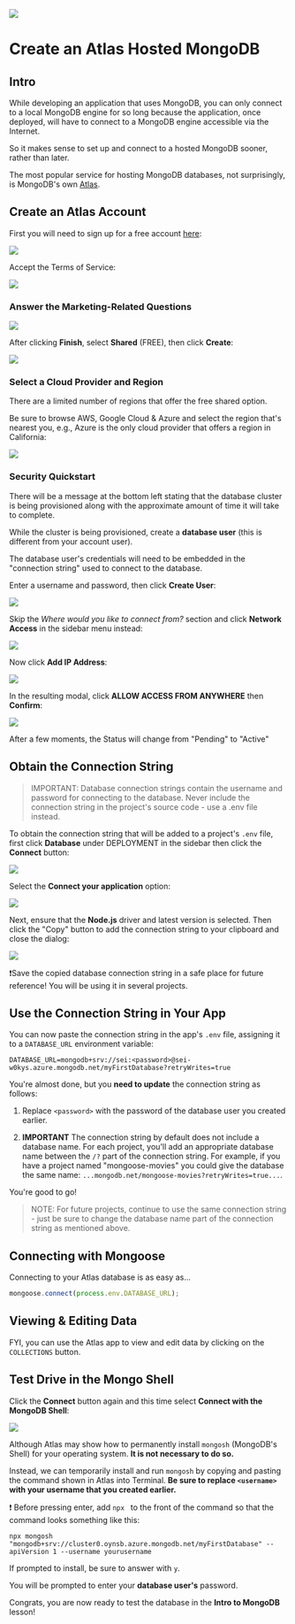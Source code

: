 <img src="https://i.imgur.com/B42NavR.jpg">

# Create an Atlas Hosted MongoDB

## Intro

While developing an application that uses MongoDB, you can only connect to a local MongoDB engine for so long because the application, once deployed, will have to connect to a MongoDB engine accessible via the Internet.

So it makes sense to set up and connect to a hosted MongoDB sooner, rather than later.

The most popular service for hosting MongoDB databases, not surprisingly, is MongoDB's own [Atlas](https://www.mongodb.com/atlas/database).

## Create an Atlas Account

First you will need to sign up for a free account [here](https://www.mongodb.com/cloud/atlas/register):

<img src="https://i.imgur.com/597Ppil.png">

Accept the Terms of Service:

<img src="https://i.imgur.com/8FtKqrf.png">

### Answer the Marketing-Related Questions

<img src="https://i.imgur.com/IK7pg5W.png">

After clicking **Finish**, select **Shared** (FREE), then click **Create**:

<img src="https://i.imgur.com/Ga9ySXX.png">

### Select a Cloud Provider and Region

There are a limited number of regions that offer the free shared option.

Be sure to browse AWS, Google Cloud & Azure and select the region that's nearest you, e.g., Azure is the only cloud provider that offers a region in California:

<img src="https://i.imgur.com/BfbYneu.png">

### Security Quickstart

There will be a message at the bottom left stating that the database cluster is being provisioned along with the approximate amount of time it will take to complete.

While the cluster is being provisioned, create a **database user** (this is different from your account user).

The database user's credentials will need to be embedded in the "connection string" used to connect to the database.

Enter a username and password, then click **Create User**:

<img src="https://i.imgur.com/Ou4wZHf.png">

Skip the _Where would you like to connect from?_ section and click **Network Access** in the sidebar menu instead:

<img src="https://i.imgur.com/MexQC5v.png">

Now click **Add IP Address**:

<img src="https://i.imgur.com/wFAMhVR.png">

In the resulting modal, click **ALLOW ACCESS FROM ANYWHERE** then **Confirm**:

<img src="https://i.imgur.com/3Wge37M.png">

After a few moments, the Status will change from "Pending" to "Active"

## Obtain the Connection String

> IMPORTANT:  Database connection strings contain the username and password for connecting to the database.  Never include the connection string in the project's source code - use a .env file instead.

To obtain the connection string that will be added to a project's `.env` file, first click **Database** under DEPLOYMENT in the sidebar then click the **Connect** button:

<img src="https://i.imgur.com/W7cHXuw.png">

Select the **Connect your application** option:

<img src="https://i.imgur.com/qMOAxVV.png">

Next, ensure that the **Node.js** driver and latest version is selected.  Then click the "Copy" button to add the connection string to your clipboard and close the dialog:

<img src="https://i.imgur.com/2oTK6nP.png">

❗️Save the copied database connection string in a safe place for future reference!  You will be using it in several projects.

## Use the Connection String in Your App

You can now paste the connection string in the app's `.env` file, assigning it to a `DATABASE_URL` environment variable:

```
DATABASE_URL=mongodb+srv://sei:<password>@sei-w0kys.azure.mongodb.net/myFirstDatabase?retryWrites=true
```

You're almost done, but you **need to update** the connection string as follows:

1. Replace `<password>` with the password of the database user you created earlier.

2. **IMPORTANT** The connection string by default does not include a database name. For each project, you'll add an appropriate database name between the `/?` part of the connection string.  For example, if you have a project named "mongoose-movies" you could give the database the same name: `...mongodb.net/mongoose-movies?retryWrites=true...`.

You're good to go!

> NOTE: For future projects, continue to use the same connection string - just be sure to change the database name part of the connection string as mentioned above.

## Connecting with Mongoose

Connecting to your Atlas database is as easy as...

```js
mongoose.connect(process.env.DATABASE_URL);
```

## Viewing & Editing Data

FYI, you can use the Atlas app to view and edit data by clicking on the `COLLECTIONS` button.

## Test Drive in the Mongo Shell

Click the **Connect** button again and this time select **Connect with the MongoDB Shell**:

<img src="https://i.imgur.com/YlBGC8q.png">

Although Atlas may show how to permanently install `mongosh` (MongoDB's Shell) for your operating system. **It is not necessary to do so.**

Instead, we can temporarily install and run `mongosh` by copying and pasting the command shown in Atlas into Terminal.  **Be sure to replace `<username>` with your username that you created earlier.**

❗️ Before pressing enter, add `npx ` to the front of the command so that the command looks something like this:

```
npx mongosh "mongodb+srv://cluster0.oynsb.azure.mongodb.net/myFirstDatabase" --apiVersion 1 --username yourusername
```
If prompted to install, be sure to answer with `y`.

You will be prompted to enter your **database user's** password.

Congrats, you are now ready to test the database in the **Intro to MongoDB** lesson!